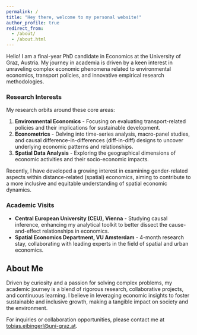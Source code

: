 ```yaml
---
permalink: /
title: "Hey there, welcome to my personal website!"
author_profile: true
redirect_from: 
  - /about/
  - /about.html
---
```


Hello! I am a final-year PhD candidate in Economics at the University of Graz, Austria. My journey in academia is driven by a keen interest in unraveling complex economic phenomena related to environmental economics, transport policies, and innovative empirical research methodologies.

### Research Interests

My research orbits around these core areas:

1. **Environmental Economics** - Focusing on evaluating transport-related policies and their implications for sustainable development.
2. **Econometrics** - Delving into time-series analysis, macro-panel studies, and causal difference-in-differences (diff-in-diff) designs to uncover underlying economic patterns and relationships.
3. **Spatial Data Analysis** - Exploring the geographical dimensions of economic activities and their socio-economic impacts.

Recently, I have developed a growing interest in examining gender-related aspects within distance-related (spatial) economics, aiming to contribute to a more inclusive and equitable understanding of spatial economic dynamics.

### Academic Visits

- **Central European University (CEU), Vienna** - Studying causal inference, enhancing my analytical toolkit to better dissect the cause-and-effect relationships in economics.
- **Spatial Economics Department, VU Amsterdam** - 4-month research stay, collaborating with leading experts in the field of spatial and urban economics.

## About Me

Driven by curiosity and a passion for solving complex problems, my academic journey is a blend of rigorous research, collaborative projects, and continuous learning. I believe in leveraging economic insights to foster sustainable and inclusive growth, making a tangible impact on society and the environment.

For inquiries or collaboration opportunities, please contact me at [tobias.eibingerl@uni-graz.at](mailto:tobias.eibinger@uni-graz.at).